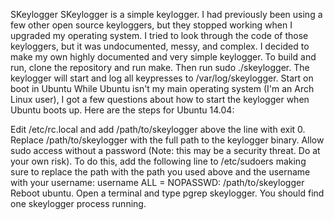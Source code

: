 SKeylogger SKeylogger is a simple keylogger. I had previously been using a few other open source keyloggers, but they stopped working when I upgraded my operating system. I tried to look through the code of those keyloggers, but it was undocumented, messy, and complex. I decided to make my own highly documented and very simple keylogger. To build and run, clone the repository and run make. Then run sudo ./skeylogger. The keylogger will start and log all keypresses to /var/log/skeylogger. Start on boot in Ubuntu While Ubuntu isn't my main operating system (I'm an Arch Linux user), I got a few questions about how to start the keylogger when Ubuntu boots up. Here are the steps for Ubuntu 14.04:

Edit /etc/rc.local and add /path/to/skeylogger above the line with exit 0. Replace /path/to/skeylogger with the full path to the keylogger binary.
Allow sudo access without a password (Note: this may be a security threat. Do at your own risk). To do this, add the following line to /etc/sudoers making sure to replace the path with the path you used above and the username with your username:
username ALL = NOPASSWD: /path/to/skeylogger
Reboot ubuntu. Open a terminal and type pgrep skeylogger. You should find one skeylogger process running.
